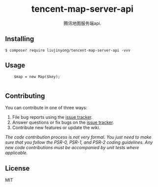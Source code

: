 <h1 align="center"> tencent-map-server-api </h1>

<p align="center"> 腾讯地图服务端api.</p>


## Installing

```shell
$ composer require liujinyong/tencent-map-server-api -vvv
```

## Usage

```phpt
    $map = new Map($key);
    
```

## Contributing

You can contribute in one of three ways:

1. File bug reports using the [issue tracker](https://github.com/liujinyong/tencent-map-server-api/issues).
2. Answer questions or fix bugs on the [issue tracker](https://github.com/liujinyong/tencent-map-server-api/issues).
3. Contribute new features or update the wiki.

_The code contribution process is not very formal. You just need to make sure that you follow the PSR-0, PSR-1, and PSR-2 coding guidelines. Any new code contributions must be accompanied by unit tests where applicable._

## License

MIT
